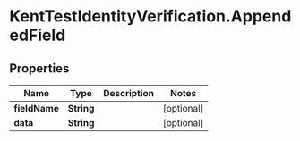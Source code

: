 # KentTestIdentityVerification.AppendedField

## Properties

Name | Type | Description | Notes
------------ | ------------- | ------------- | -------------
**fieldName** | **String** |  | [optional] 
**data** | **String** |  | [optional] 


